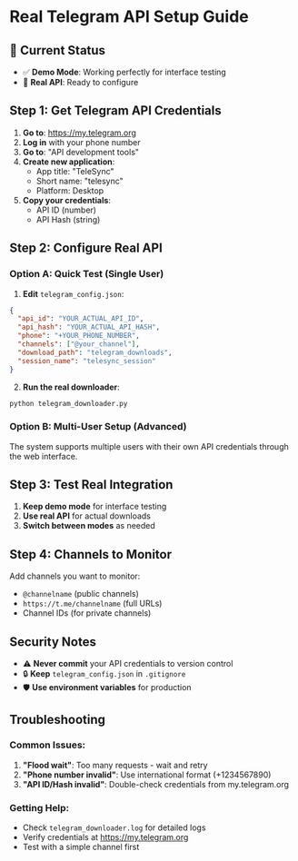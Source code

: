 # Real Telegram API Setup Guide

## 🎯 Current Status
- ✅ **Demo Mode**: Working perfectly for interface testing
- 🔧 **Real API**: Ready to configure

## Step 1: Get Telegram API Credentials

1. **Go to**: https://my.telegram.org
2. **Log in** with your phone number
3. **Go to**: "API development tools"
4. **Create new application**:
   - App title: "TeleSync"
   - Short name: "telesync"
   - Platform: Desktop
5. **Copy your credentials**:
   - API ID (number)
   - API Hash (string)

## Step 2: Configure Real API

### Option A: Quick Test (Single User)
1. **Edit** `telegram_config.json`:
```json
{
  "api_id": "YOUR_ACTUAL_API_ID",
  "api_hash": "YOUR_ACTUAL_API_HASH", 
  "phone": "+YOUR_PHONE_NUMBER",
  "channels": ["@your_channel"],
  "download_path": "telegram_downloads",
  "session_name": "telesync_session"
}
```

2. **Run the real downloader**:
```bash
python telegram_downloader.py
```

### Option B: Multi-User Setup (Advanced)
The system supports multiple users with their own API credentials through the web interface.

## Step 3: Test Real Integration

1. **Keep demo mode** for interface testing
2. **Use real API** for actual downloads
3. **Switch between modes** as needed

## Step 4: Channels to Monitor

Add channels you want to monitor:
- `@channelname` (public channels)
- `https://t.me/channelname` (full URLs)
- Channel IDs (for private channels)

## Security Notes

- ⚠️ **Never commit** your API credentials to version control
- 🔒 **Keep** `telegram_config.json` in `.gitignore`
- 🛡️ **Use environment variables** for production

## Troubleshooting

### Common Issues:
1. **"Flood wait"**: Too many requests - wait and retry
2. **"Phone number invalid"**: Use international format (+1234567890)
3. **"API ID/Hash invalid"**: Double-check credentials from my.telegram.org

### Getting Help:
- Check `telegram_downloader.log` for detailed logs
- Verify credentials at https://my.telegram.org
- Test with a simple channel first











